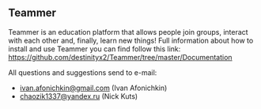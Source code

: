 ## Teammer
Teammer is an education platform that allows people join groups, interact with each other and, finally, learn
new things!
Full information about how to install and use Teammer you can find follow this link: https://github.com/destinityx2/Teammer/tree/master/Documentation

All questions and suggestions send to e-mail:
  * ivan.afonichkin@gmail.com (Ivan Afonichkin)
  * chaozik1337@yandex.ru (Nick Kuts)
